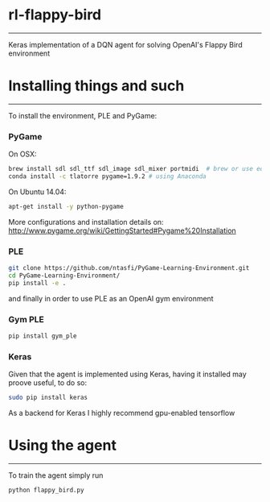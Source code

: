 # rl-flappy-bird
****************
Keras implementation of a DQN agent for solving OpenAI's Flappy Bird environment

# Installing things and such
----------------------------
To install the environment, PLE and PyGame:

### PyGame

On OSX:
```bash
brew install sdl sdl_ttf sdl_image sdl_mixer portmidi  # brew or use equivalent means
conda install -c tlatorre pygame=1.9.2 # using Anaconda
```
On Ubuntu 14.04:
```bash
apt-get install -y python-pygame
```
More configurations and installation details on: http://www.pygame.org/wiki/GettingStarted#Pygame%20Installation


### PLE
```bash
git clone https://github.com/ntasfi/PyGame-Learning-Environment.git
cd PyGame-Learning-Environment/
pip install -e .
```
and finally in order to use PLE as an OpenAI gym environment

### Gym PLE
```bash
pip install gym_ple
```

### Keras
Given that the agent is implemented using Keras, having it installed may proove useful, to do so:
```bash
sudo pip install keras
```
As a backend for Keras I highly recommend gpu-enabled tensorflow


# Using the agent
----------------
To train the agent simply run
```bash
python flappy_bird.py
```
